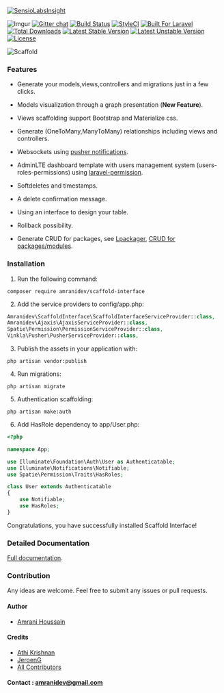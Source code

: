 [![SensioLabsInsight](https://insight.sensiolabs.com/projects/de72e940-3c06-4664-b84c-425838cd68ea/big.png)](https://insight.sensiolabs.com/projects/de72e940-3c06-4664-b84c-425838cd68ea)

![Imgur](http://i.imgur.com/9PkXGOV.jpg)
[![Gitter chat](https://img.shields.io/badge/chat-gitter-F50057.svg)](https://gitter.im/amranidev-scaffold-interface/Lobby)
[![Build Status](https://travis-ci.org/amranidev/scaffold-interface.svg?branch=master)](https://travis-ci.org/amranidev/scaffold-interface)
[![StyleCI](https://styleci.io/repos/45497055/shield?style=flat)](https://styleci.io/repos/45497055)
[![Built For Laravel](https://img.shields.io/badge/built%20for-laravel-blue.svg)](http://laravel.com)
[![Total Downloads](https://poser.pugx.org/amranidev/scaffold-interface/downloads)](https://packagist.org/packages/amranidev/scaffold-interface)
[![Latest Stable Version](https://poser.pugx.org/amranidev/scaffold-interface/v/stable)](https://packagist.org/packages/amranidev/scaffold-interface)
[![Latest Unstable Version](https://poser.pugx.org/amranidev/scaffold-interface/v/unstable)](https://packagist.org/packages/amranidev/scaffold-interface)
[![License](https://poser.pugx.org/amranidev/scaffold-interface/license)](https://packagist.org/packages/amranidev/scaffold-interface)

![Scaffold](http://i.imgur.com/65uhrP7.gif)

### Features

+ Generate your models,views,controllers and migrations just in a few clicks.

+ Models visualization through a graph presentation (**New Feature**).

+ Views scaffolding support Bootstrap and Materialize css.

+ Generate (OneToMany,ManyToMany) relationships including views and controllers.

+ Websockets using [pusher notifications](https://www.github.com/pusher).

+ AdminLTE dashboard template with users management system (users-roles-permissions) using [laravel-permission](https://github.com/spatie/laravel-permission).

+ Softdeletes and timestamps.

+ A delete confirmation message.

+ Using an interface to design your table.

+ Rollback possibility.

+ Generate CRUD for packages, see [Lpackager](https://github.com/amranidev/lpackager), [CRUD for packages/modules](http://amranidev.github.io/blog/site/crud-generator-for-packages/).


### Installation

1. Run the following command:

 `composer require amranidev/scaffold-interface`

2. Add the service providers to config/app.php:

 ```php
Amranidev\ScaffoldInterface\ScaffoldInterfaceServiceProvider::class,
Amranidev\Ajaxis\AjaxisServiceProvider::class,
Spatie\Permission\PermissionServiceProvider::class,
Vinkla\Pusher\PusherServiceProvider::class,
 ```

3. Publish the assets in your application with:

 `php artisan vendor:publish`

4. Run migrations:

 `php artisan migrate`

5. Authentication scaffolding:

 `php artisan make:auth`

6. Add HasRole dependency to app/User.php:

```php
<?php

namespace App;

use Illuminate\Foundation\Auth\User as Authenticatable;
use Illuminate\Notifications\Notifiable;
use Spatie\Permission\Traits\HasRoles;

class User extends Authenticatable
{
    use Notifiable;
    use HasRoles;
}
 ```
 
Congratulations, you have successfully installed Scaffold Interface!
 
### Detailed Documentation

[Full documentation](http://amranidev.me/scaffold-interface/docs).

### Contribution

 Any ideas are welcome. Feel free to submit any issues or pull requests.

#### Author

+ [Amrani Houssain](https://github.com/amranidev)

#### Credits

+ [Athi Krishnan](https://github.com/athikrishnan)
+ [JeroenG](https://github.com/Jeroen-G)
+ [All Contributors](../../contributors)


#### Contact : amranidev@gmail.com

